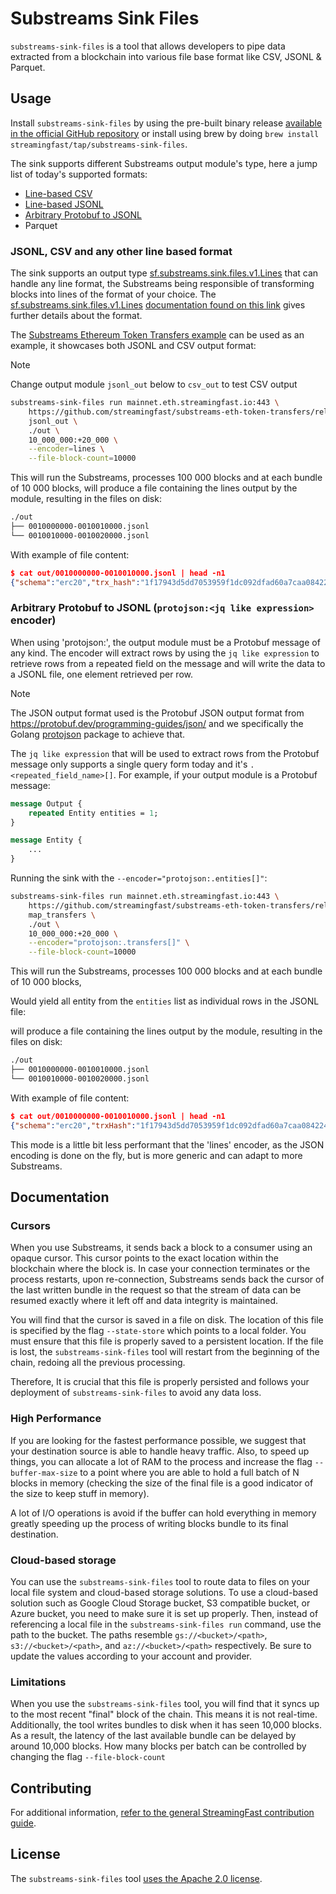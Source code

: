 # Substreams Sink Files

`substreams-sink-files` is a tool that allows developers to pipe data extracted from a blockchain into various file base format like CSV, JSONL & Parquet.

## Usage

Install `substreams-sink-files` by using the pre-built binary release [available in the official GitHub repository](https://github.com/streamingfast/substreams-sink-files/releases) or install using brew by doing `brew install streamingfast/tap/substreams-sink-files`.


The sink supports different Substreams output module's type, here a jump list of today's supported formats:

- [Line-based CSV](#jsonl-csv-and-any-other-line-based-format)
- [Line-based JSONL](#jsonl-csv-and-any-other-line-based-format)
- [Arbitrary Protobuf to JSONL](#arbitrary-protobuf-to-jsonl-protojsonjq-like-expression-encoder)
- Parquet

### JSONL, CSV and any other line based format

The sink supports an output type [sf.substreams.sink.files.v1.Lines](./proto/sf/substreams/sink/files/v1/files.proto) that can handle any line format, the Substreams being responsible of transforming blocks into lines of the format of your choice. The [sf.substreams.sink.files.v1.Lines](./proto/sf/substreams/sink/files/v1/files.proto) [documentation found on this link](https://github.com/streamingfast/substreams-sink-files/blob/feature/parquet/proto/sf/substreams/sink/files/v1/files.proto#L13-L26) gives further details about the format.

The [Substreams Ethereum Token Transfers example](https://github.com/streamingfast/substreams-eth-token-transfers/blob/develop/src/lib.rs#L31-L46) can be used as an example, it showcases both JSONL and CSV output format:

> [!NOTE]
> Change output module `jsonl_out` below to `csv_out` to test CSV output

```bash
substreams-sink-files run mainnet.eth.streamingfast.io:443 \
    https://github.com/streamingfast/substreams-eth-token-transfers/releases/download/v0.4.0/substreams-eth-token-transfers-v0.4.0.spkg \
    jsonl_out \
    ./out \
    10_000_000:+20_000 \
    --encoder=lines \
    --file-block-count=10000
```

This will run the Substreams, processes 100 000 blocks and at each bundle of 10 000 blocks, will produce a file containing the lines output by the module, resulting in the files on disk:

```bash
./out
├── 0010000000-0010010000.jsonl
└── 0010010000-0010020000.jsonl
```

With example of file content:

```json
$ cat out/0010000000-0010010000.jsonl | head -n1
{"schema":"erc20","trx_hash":"1f17943d5dd7053959f1dc092dfad60a7caa084224212b1adbecaf3137efdfdd","log_index":0,"from":"876eabf441b2ee5b5b0554fd502a8e0600950cfa","to":"566021352eb2f882538bf8d59e5d2ba741b9ec7a","quantity":"95073600000000000000","operator":"","token_id":""}
```

### Arbitrary Protobuf to JSONL (`protojson:<jq like expression>` encoder)

When using 'protojson:<jq like expression>', the output module must be a Protobuf message of any kind. The encoder will extract
rows by using the `jq like expression` to retrieve rows from a repeated field on the message and will write the data
to a JSONL file, one element retrieved per row.

> [!NOTE]
> The JSON output format used is the Protobuf JSON output format from https://protobuf.dev/programming-guides/json/ and
> we specifically the Golang [protojson](https://pkg.go.dev/google.golang.org/protobuf/encoding/protojson) package to achieve
> that.

The `jq like expression` that will be used to extract rows from the Protobuf message only supports a single query form
today and it's `.<repeated_field_name>[]`. For example, if your output module is a Protobuf message:

```proto
message Output {
    repeated Entity entities = 1;
}

message Entity {
    ...
}
```

Running the sink with the `--encoder="protojson:.entities[]"`:

```bash
substreams-sink-files run mainnet.eth.streamingfast.io:443 \
    https://github.com/streamingfast/substreams-eth-token-transfers/releases/download/v0.4.0/substreams-eth-token-transfers-v0.4.0.spkg \
    map_transfers \
    ./out \
    10_000_000:+20_000 \
    --encoder="protojson:.transfers[]" \
    --file-block-count=10000
```

This will run the Substreams, processes 100 000 blocks and at each bundle of 10 000 blocks,

Would yield all entity from the `entities` list as individual rows in the
JSONL file:

 will produce a file containing the lines output by the module, resulting in the files on disk:

```bash
./out
├── 0010000000-0010010000.jsonl
└── 0010010000-0010020000.jsonl
```

With example of file content:

```json
$ cat out/0010000000-0010010000.jsonl | head -n1
{"schema":"erc20","trxHash":"1f17943d5dd7053959f1dc092dfad60a7caa084224212b1adbecaf3137efdfdd","from":"876eabf441b2ee5b5b0554fd502a8e0600950cfa","to":"566021352eb2f882538bf8d59e5d2ba741b9ec7a","quantity":"95073600000000000000"}
```

This mode is a little bit less performant that the 'lines' encoder, as the JSON encoding is done on the fly, but is more generic and can adapt to more Substreams.

## Documentation

### Cursors

When you use Substreams, it sends back a block to a consumer using an opaque cursor. This cursor points to the exact location within the blockchain where the block is. In case your connection terminates or the process restarts, upon re-connection, Substreams sends back the cursor of the last written bundle in the request so that the stream of data can be resumed exactly where it left off and data integrity is maintained.

You will find that the cursor is saved in a file on disk. The location of this file is specified by the flag `--state-store` which points to a local folder. You must ensure that this file is properly saved to a persistent location. If the file is lost, the `substreams-sink-files` tool will restart from the beginning of the chain, redoing all the previous processing.

Therefore, It is crucial that this file is properly persisted and follows your deployment of `substreams-sink-files` to avoid any data loss.

### High Performance

If you are looking for the fastest performance possible, we suggest that your destination source is able to handle heavy traffic. Also, to speed up things, you can allocate a lot of RAM to the process and increase the flag `--buffer-max-size` to a point where you are able to hold a full batch of N blocks in memory (checking the size of the final file is a good indicator of the size to keep stuff in memory).

A lot of I/O operations is avoid if the buffer can hold everything in memory greatly speeding up the process of writing blocks bundle to its final destination.

### Cloud-based storage

You can use the `substreams-sink-files` tool to route data to files on your local file system and cloud-based storage solutions. To use a cloud-based solution such as Google Cloud Storage bucket, S3 compatible bucket, or Azure bucket, you need to make sure it is set up properly. Then, instead of referencing a local file in the `substreams-sink-files run` command, use the path to the bucket. The paths resemble `gs://<bucket>/<path>`, `s3://<bucket>/<path>`, and `az://<bucket>/<path>` respectively. Be sure to update the values according to your account and provider.

### Limitations

When you use the `substreams-sink-files` tool, you will find that it syncs up to the most recent "final" block of the chain. This means it is not real-time. Additionally, the tool writes bundles to disk when it has seen 10,000 blocks. As a result, the latency of the last available bundle can be delayed by around 10,000 blocks. How many blocks per batch can be controlled by changing the flag `--file-block-count`

## Contributing

For additional information, [refer to the general StreamingFast contribution guide](https://github.com/streamingfast/streamingfast/blob/master/CONTRIBUTING.md).

## License

The `substreams-sink-files` tool [uses the Apache 2.0 license](https://github.com/streamingfast/substreams/blob/develop/LICENSE/README.md).
